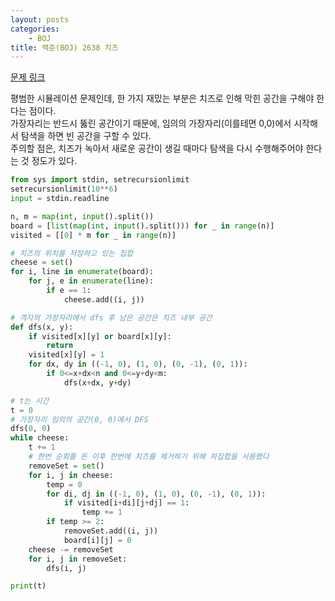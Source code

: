 ```yaml
---
layout: posts
categories:
    - BOJ
title: 백준(BOJ) 2638 치즈
---
```


[문제 링크](https://www.acmicpc.net/problem/2638)

평범한 시뮬레이션 문제인데, 한 가지 재밌는 부분은 치즈로 인해 막힌 공간을 구해야 한다는 점이다.  
가장자리는 반드시 뚫린 공간이기 때문에, 임의의 가장자리(이를테면 0,0)에서 시작해서 탐색을 하면 빈 공간을 구할 수 있다.  
주의할 점은, 치즈가 녹아서 새로운 공간이 생길 때마다 탐색을 다시 수행해주어야 한다는 것 정도가 있다.  

```python
from sys import stdin, setrecursionlimit
setrecursionlimit(10**6)
input = stdin.readline

n, m = map(int, input().split())
board = [list(map(int, input().split())) for _ in range(n)]
visited = [[0] * m for _ in range(n)]

# 치즈의 위치를 저장하고 있는 집합
cheese = set()
for i, line in enumerate(board):
	for j, e in enumerate(line):
		if e == 1:
			cheese.add((i, j))

# 격자의 가장자리에서 dfs 후 남은 공간은 치즈 내부 공간
def dfs(x, y):
    if visited[x][y] or board[x][y]:
        return
    visited[x][y] = 1
    for dx, dy in ((-1, 0), (1, 0), (0, -1), (0, 1)):
        if 0<=x+dx<n and 0<=y+dy<m:
            dfs(x+dx, y+dy)

# t는 시간
t = 0
# 가장자리 임의의 공간(0, 0)에서 DFS
dfs(0, 0)
while cheese:
    t += 1
    # 한번 순회를 돈 이후 한번에 치즈를 제거하기 위해 차집합을 사용했다
    removeSet = set()
    for i, j in cheese:
        temp = 0
        for di, dj in ((-1, 0), (1, 0), (0, -1), (0, 1)):
            if visited[i+di][j+dj] == 1:
                temp += 1
        if temp >= 2:
            removeSet.add((i, j))
            board[i][j] = 0
    cheese -= removeSet
    for i, j in removeSet:
        dfs(i, j)

print(t)
```
